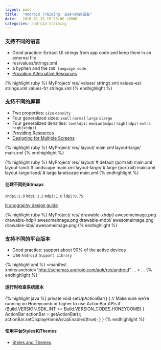 ```yaml
---
layout: post
title:  "Android Training: 支持不同的设备"
date:   2016-01-28 15:28:00 +0800
categories: android training
---
```


### 支持不同的语言
* Good practice: Extract UI strings from app code and keep them in an external file
* res/values/strings.xml
* a hyphen and the `ISO language code`
* [Providing Alternative Resources](http://developer.android.com/guide/topics/resources/providing-resources.html#AlternativeResources)

{% highlight ruby %}
MyProject/
    res/
       values/
           strings.xml
       values-es/
           strings.xml
       values-fr/
           strings.xml
{% endhighlight %}

### 支持不同的屏幕
* Two properties: `size` `density`
* Four generalized sizes: `small` `normal` `large` `xlarge`
* Four generalized densities: `low(ldpi)` `medium(mdpi)` `high(hdpi)` `extra high(xhdpi)`
* [Providing Resources](http://developer.android.com/guide/topics/resources/providing-resources.html#BestMatch)
* [Designing for Multiple Screens](http://developer.android.com/training/multiscreen/index.html)

{% highlight ruby %}
MyProject/
    res/
        layout/
            main.xml
        layout-large/
            main.xml
{% endhighlight %}

{% highlight ruby %}
MyProject/
    res/
        layout/              # default (portrait)
            main.xml
        layout-land/         # landscape
            main.xml
        layout-large/        # large (portrait)
            main.xml
        layout-large-land/   # large landscape
            main.xml
{% endhighlight %}

#### 创建不同的Bitmaps
`xhdpi:2.0` `hdpi:1.5` `mdpi:1.0` `ldpi:0.75`

[Iconography design guide](http://developer.android.com/design/style/iconography.html)

{% highlight ruby %}
MyProject/
    res/
        drawable-xhdpi/
            awesomeimage.png
        drawable-hdpi/
            awesomeimage.png
        drawable-mdpi/
            awesomeimage.png
        drawable-ldpi/
            awesomeimage.png
{% endhighlight %}

### 支持不同的平台版本
* Good practice: support about 90% of the active devices
* Use `Android Support Library`

{% highlight xml %}
<manifest xmlns:android="http://schemas.android.com/apk/res/android" ... >
    <uses-sdk android:minSdkVersion="4" android:targetSdkVersion="15" />
    ...
</manifest>
{% endhighlight %}

#### 运行时检查系统版本
{% highlight java %}
private void setUpActionBar() {
    // Make sure we're running on Honeycomb or higher to use ActionBar APIs
    if (Build.VERSION.SDK_INT >= Build.VERSION_CODES.HONEYCOMB) {
        ActionBar actionBar = getActionBar();
        actionBar.setDisplayHomeAsUpEnabled(true);
    }
}
{% endhighlight %}

#### 使用平台Styles和Themes
* [Styles and Themes](http://developer.android.com/guide/topics/ui/themes.html)
